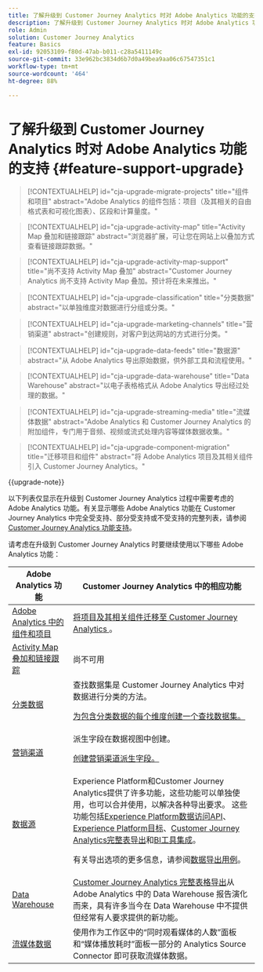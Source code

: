 ```yaml
---
title: 了解升级到 Customer Journey Analytics 时对 Adobe Analytics 功能的支持
description: 了解升级到 Customer Journey Analytics 时对 Adobe Analytics 功能的支持
role: Admin
solution: Customer Journey Analytics
feature: Basics
exl-id: 92053109-f80d-47ab-b011-c28a5411149c
source-git-commit: 33e962bc3834d6b7d0a49bea9aa06c67547351c1
workflow-type: tm+mt
source-wordcount: '464'
ht-degree: 88%

---
```


# 了解升级到 Customer Journey Analytics 时对 Adobe Analytics 功能的支持 {#feature-support-upgrade}

<!-- markdownlint-disable MD034 -->

>[!CONTEXTUALHELP]
>id="cja-upgrade-migrate-projects"
>title="组件和项目"
>abstract="Adobe Analytics 的组件包括：项目（及其相关的自由格式表和可视化图表）、区段和计算量度。"

<!-- markdownlint-enable MD034 -->

<!-- markdownlint-disable MD034 -->

>[!CONTEXTUALHELP]
>id="cja-upgrade-activity-map"
>title="Activity Map 叠加和链接跟踪"
>abstract="浏览器扩展，可让您在网站上以叠加方式查看链接跟踪数据。"

<!-- markdownlint-enable MD034 -->

<!-- markdownlint-disable MD034 -->

>[!CONTEXTUALHELP]
>id="cja-upgrade-activity-map-support"
>title="尚不支持 Activity Map 叠加"
>abstract="Customer Journey Analytics 尚不支持 Activity Map 叠加。预计将在未来推出。"

<!-- markdownlint-enable MD034 -->

<!-- markdownlint-disable MD034 -->

>[!CONTEXTUALHELP]
>id="cja-upgrade-classification"
>title="分类数据"
>abstract="以单独维度对数据进行分组或分类。"

<!-- markdownlint-enable MD034 -->

<!-- markdownlint-disable MD034 -->

>[!CONTEXTUALHELP]
>id="cja-upgrade-marketing-channels"
>title="营销渠道"
>abstract="创建规则，对客户到达网站的方式进行分类。"

<!-- markdownlint-enable MD034 -->

<!-- markdownlint-disable MD034 -->

>[!CONTEXTUALHELP]
>id="cja-upgrade-data-feeds"
>title="数据源"
>abstract="从 Adobe Analytics 导出原始数据，供外部工具和流程使用。"

<!-- markdownlint-enable MD034 -->

<!-- markdownlint-disable MD034 -->

>[!CONTEXTUALHELP]
>id="cja-upgrade-data-warehouse"
>title="Data Warehouse"
>abstract="以电子表格格式从 Adobe Analytics 导出经过处理的数据。"

<!-- markdownlint-enable MD034 -->

<!-- markdownlint-disable MD034 -->

>[!CONTEXTUALHELP]
>id="cja-upgrade-streaming-media"
>title="流媒体数据"
>abstract="Adobe Analytics 和 Customer Journey Analytics 的附加组件，专门用于音频、视频或流式处理内容等媒体数据收集。"

<!-- markdownlint-enable MD034 -->

<!-- markdownlint-disable MD034 -->

>[!CONTEXTUALHELP]
>id="cja-upgrade-component-migration"
>title="迁移项目和组件"
>abstract="将 Adobe Analytics 项目及其相关组件引入 Customer Journey Analytics。"

<!-- markdownlint-enable MD034 -->

{{upgrade-note}}

以下列表仅显示在升级到 Customer Journey Analytics 过程中需要考虑的 Adobe Analytics 功能。有关显示哪些 Adobe Analytics 功能在 Customer Journey Analytics 中完全受支持、部分受支持或不受支持的完整列表，请参阅 [Customer Journey Analytics 功能支持](/help/getting-started/aa-vs-cja/cja-aa.md)。

请考虑在升级到 Customer Journey Analytics 时要继续使用以下哪些 Adobe Analytics 功能：

| Adobe Analytics 功能 |  Customer Journey Analytics 中的相应功能 |
|---------|----------|
| [Adobe Analytics 中的组件和项目](https://experienceleague.adobe.com/zh-hans/docs/analytics/analyze/analysis-workspace/build-workspace-project/freeform-overview) | [将项目及其相关组件迁移至 Customer Journey Analytics ](https://experienceleague.adobe.com/zh-hans/docs/analytics/admin/admin-tools/component-migration/prepare-component-migration)。 |
| [Activity Map 叠加和链接跟踪](https://experienceleague.adobe.com/zh-hans/docs/analytics/analyze/activity-map/overview) | 尚不可用 |
| [分类数据](https://experienceleague.adobe.com/zh-hans/docs/analytics/components/classifications/c-classifications) | 查找数据集是 Customer Journey Analytics 中对数据进行分类的方法。<p>[为包含分类数据的每个维度创建一个查找数据集。](/help/getting-started/cja-upgrade/cja-upgrade-dataset-lookup.md)</p> |
| [营销渠道](https://experienceleague.adobe.com/zh-hans/docs/analytics/components/marketing-channels/c-getting-started-mchannel) | 派生字段在数据视图中创建。 <p>[创建营销渠道派生字段。](/help/getting-started/cja-upgrade/cja-upgrade-marketing-channel.md)</p> |
| [数据源](https://experienceleague.adobe.com/zh-hans/docs/analytics/export/analytics-data-feed/data-feed-overview) | Experience Platform和Customer Journey Analytics提供了许多功能，这些功能可以单独使用，也可以合并使用，以解决各种导出要求。 这些功能包括[Experience Platform数据访问API](https://experienceleague.adobe.com/docs/experience-platform/data-access/api.html?lang=zh-Hans)、[Experience Platform目标](https://experienceleague.adobe.com/docs/experience-platform/destinations/ui/activate/export-datasets.html?lang=zh-Hans)、[Customer Journey Analytics完整表导出](/help/analysis-workspace/export/export-cloud.md)和[BI工具集成](/help/data-views/bi-extension.md)。<p>有关导出选项的更多信息，请参阅[数据导出用例](/help/use-cases/data-export/overview.md)。</p> |
| [Data Warehouse](https://experienceleague.adobe.com/zh-hans/docs/analytics/export/data-warehouse/data-warehouse) | [Customer Journey Analytics 完整表格导出](/help/analysis-workspace/export/export-cloud.md)从 Adobe Analytics 中的 Data Warehouse 报告演化而来，具有许多当今在 Data Warehouse 中不提供但经常有人要求提供的新功能。 |
| [流媒体数据](https://experienceleague.adobe.com/zh-hans/docs/media-analytics/using/media-overview) | 使用作为工作区中的“同时观看媒体的人数”面板和“媒体播放耗时”面板一部分的 Analytics Source Connector 即可获取流媒体数据。 |
